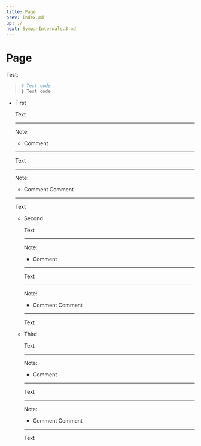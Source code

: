 ```yaml
---
title: Page
prev: index.md
up: ./
next: Sympa-Internals.3.md
---
```

Page
====

Test:
> ```bash
> # Test code
> $ Test code
> ```

  * First

    Text

    ----
    Note:

      * Comment

    ----

    Text

    ----
    Note:

      * Comment
        Comment

    ----

    Text

    * Second

      Text

      ----
      Note:

      * Comment

      ----

      Text

      ----
      Note:

        * Comment
          Comment

      ----

      Text

    * Third

      Text

      ----
      Note:

      * Comment

      ----

      Text

      ----
      Note:

        * Comment
          Comment

      ----

      Text

